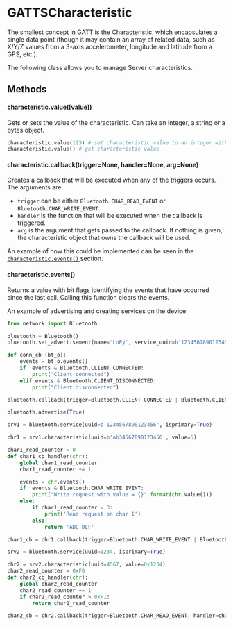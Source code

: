 # GATTSCharacteristic

The smallest concept in GATT is the Characteristic, which encapsulates a single data point \(though it may contain an array of related data, such as X/Y/Z values from a 3-axis accelerometer, longitude and latitude from a GPS, etc.).

The following class allows you to manage Server characteristics.

## Methods

#### characteristic.value\(\[value\])

Gets or sets the value of the characteristic. Can take an integer, a string or a bytes object.

```python
characteristic.value(123) # set characteristic value to an integer with the value 123
characteristic.value() # get characteristic value
```

#### characteristic.callback\(trigger=None, handler=None, arg=None)

Creates a callback that will be executed when any of the triggers occurs. The arguments are:

* `trigger` can be either `Bluetooth.CHAR_READ_EVENT` or `Bluetooth.CHAR_WRITE_EVENT`.
* `handler` is the function that will be executed when the callback is triggered.
* `arg` is the argument that gets passed to the callback. If nothing is given, the characteristic object that owns the callback will be used.

An example of how this could be implemented can be seen in the [`characteristic.events()` ](gattscharacteristic.md#characteristic-events)section.

#### characteristic.events\()

Returns a value with bit flags identifying the events that have occurred since the last call. Calling this function clears the events.

An example of advertising and creating services on the device:

```python
from network import Bluetooth

bluetooth = Bluetooth()
bluetooth.set_advertisement(name='LoPy', service_uuid=b'1234567890123456')

def conn_cb (bt_o):
    events = bt_o.events()
    if  events & Bluetooth.CLIENT_CONNECTED:
        print("Client connected")
    elif events & Bluetooth.CLIENT_DISCONNECTED:
        print("Client disconnected")

bluetooth.callback(trigger=Bluetooth.CLIENT_CONNECTED | Bluetooth.CLIENT_DISCONNECTED, handler=conn_cb)

bluetooth.advertise(True)

srv1 = bluetooth.service(uuid=b'1234567890123456', isprimary=True)

chr1 = srv1.characteristic(uuid=b'ab34567890123456', value=5)

char1_read_counter = 0
def char1_cb_handler(chr):
    global char1_read_counter
    char1_read_counter += 1

    events = chr.events()
    if  events & Bluetooth.CHAR_WRITE_EVENT:
        print("Write request with value = {}".format(chr.value()))
    else:
        if char1_read_counter < 3:
            print('Read request on char 1')
        else:
            return 'ABC DEF'

char1_cb = chr1.callback(trigger=Bluetooth.CHAR_WRITE_EVENT | Bluetooth.CHAR_READ_EVENT, handler=char1_cb_handler)

srv2 = bluetooth.service(uuid=1234, isprimary=True)

chr2 = srv2.characteristic(uuid=4567, value=0x1234)
char2_read_counter = 0xF0
def char2_cb_handler(chr):
    global char2_read_counter
    char2_read_counter += 1
    if char2_read_counter > 0xF1:
        return char2_read_counter

char2_cb = chr2.callback(trigger=Bluetooth.CHAR_READ_EVENT, handler=char2_cb_handler)
```


